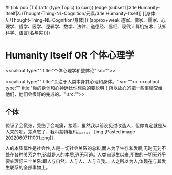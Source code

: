 #! (ink pub (T i) (attr (type Topic) (p curr)) (edge (subset [[3.1e Humanity-Itself|λ:/Thought-Thing-NL-Cognition/元素/3.1e Humanity-Itself]] [[身体|λ:/Thought-Thing-NL-Cognition/身体]]) (approx+weak 道家、佛家、儒家、心理学、哲学、医学、逻辑学、数学、法律、道德经、易经、现代计算机技术、认知科学、语言{名与实})))

# Humanity Itself OR 个体心理学

<<callout type:"" title:"个体心理学和整体论" src:"">>
> 
<<callout type:"" title:"关注于人类本身其心理和身体。" src:"">>
<<callout type:"" title:"你的身体和心神远比你想象的要聪明！所以放心的把一些事情交给他们，他们会很好的完成的。" src:"">>

## 个体

惊讶了会慌张，受伤了会喊痛，接着，虽然我以前没见过改造人，但你肯定就是从人来的吧，差点忘了，我叫蒙特祖玛。。。。。。
[img [Pasted image 20220607111001.png]]



人的本质属性是社会性,人是一切社会关系的总和,而人为了生存和发展,无时无刻不处在各种关系之中,这就是人的本质,逃无可逃。人类自诞生以来,所做的一切无外乎要处理好三个关系:即人与自然、人与人、人与自我。 人之所以为人,体现在与其发生联系的全部事物上。